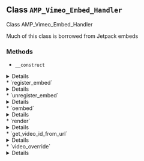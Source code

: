 ## Class `AMP_Vimeo_Embed_Handler`

Class AMP_Vimeo_Embed_Handler

Much of this class is borrowed from Jetpack embeds

### Methods
* `__construct`

<details>

```php
public __construct( $args = array() )
```

AMP_Vimeo_Embed_Handler constructor.


</details>
* `register_embed`

<details>

```php
public register_embed()
```

Register embed.


</details>
* `unregister_embed`

<details>

```php
public unregister_embed()
```

Unregister embed.


</details>
* `oembed`

<details>

```php
public oembed( $matches, $attr, $url )
```

Render oEmbed.


</details>
* `render`

<details>

```php
public render( $args )
```

Render.


</details>
* `get_video_id_from_url`

<details>

```php
private get_video_id_from_url( $url )
```

Determine the video ID from the URL.


</details>
* `video_override`

<details>

```php
public video_override( $html, $attr )
```

Override the output of Vimeo videos.

This overrides the value in wp_video_shortcode(). The pattern matching is copied from WP_Widget_Media_Video::render().


</details>
